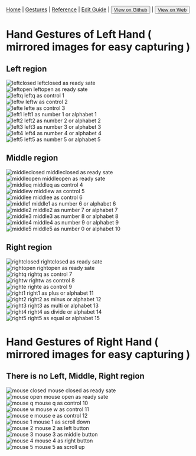 [Home](/README.md) | [Gestures](/gestures.md) | [Reference](/reference.md) | [Edit Guide](/editguide.md) | <button class="nav" ><a href="https://github.com/whatifif/handgesture/">View on Github</a></button>  |  <button class="nav" ><a href="https://whatifif.github.io/handgesture/">View on Web</a></button>


# Hand Gestures of Left Hand ( mirrored images for easy capturing )



## Left region
![leftclosed](/resources/gestures/lc.jpg)  leftclosed as ready sate  
![leftopen](/resources/gestures/lo.jpg)  leftopen as ready sate  
![leftq](/resources/gestures/lq.jpg)  leftq as control 1  
![leftw](/resources/gestures/lw.jpg)  leftw as control 2  
![lefte](/resources/gestures/le.jpg)  lefte as control 3  
![left1](/resources/gestures/l1.jpg)  left1 as number 1 or alphabet 1  
![left2](/resources/gestures/l2.jpg)  left2 as number 2 or alphabet 2  
![left3](/resources/gestures/l3.jpg)  left3 as number 3 or alphabet 3  
![left4](/resources/gestures/l4.jpg)  left4 as number 4 or alphabet 4  
![left5](/resources/gestures/l5.jpg)  left5 as number 5 or alphabet 5  



## Middle region
![middleclosed](/resources/gestures/mc.jpg)  middleclosed as ready sate  
![middleopen](/resources/gestures/mo.jpg)  middleopen as ready sate  
![middleq](/resources/gestures/mq.jpg)  middleq as control 4  
![middlew](/resources/gestures/mw.jpg)  middlew as control 5  
![middlee](/resources/gestures/me.jpg)  middlee as control 6  
![middle1](/resources/gestures/m1.jpg)  middle1 as number 6 or alphabet 6  
![middle2](/resources/gestures/m2.jpg)  middle2 as number 7 or alphabet 7  
![middle3](/resources/gestures/m3.jpg)  middle3 as number 8 or alphabet 8  
![middle4](/resources/gestures/m4.jpg)  middle4 as number 9 or alphabet 9  
![middle5](/resources/gestures/m5.jpg)  middle5 as number 0 or alphabet 10  



## Right region
![rightclosed](/resources/gestures/rc.jpg)  rightclosed as ready sate  
![rightopen](/resources/gestures/ro.jpg)  rightopen as ready sate  
![rightq](/resources/gestures/rq.jpg)  rightq as control 7  
![rightw](/resources/gestures/rw.jpg)  rightw as control 8  
![righte](/resources/gestures/re.jpg)  righte as control 9  
![right1](/resources/gestures/r1.jpg)  right1 as plus or alphabet 11  
![right2](/resources/gestures/r2.jpg)  right2 as minus or alphabet 12  
![right3](/resources/gestures/r3.jpg)  right3 as multi or alphabet 13  
![right4](/resources/gestures/r4.jpg)  right4 as divide or alphabet 14  
![right5](/resources/gestures/r5.jpg)  right5 as equal  or alphabet 15  



# Hand Gestures of Right Hand ( mirrored images for easy capturing )

## There is no Left, Middle, Right region
![mouse closed](/resources/gestures/vc.jpg)  mouse closed as ready sate  
![mouse open](/resources/gestures/vo.jpg)  mouse open as ready sate  
![mouse q](/resources/gestures/vq.jpg)  mouse q as control 10  
![mouse w](/resources/gestures/vw.jpg)  mouse w as control 11  
![mouse e](/resources/gestures/ve.jpg)  mouse e as control 12  
![mouse 1](/resources/gestures/v1.jpg)  mouse 1 as scroll down  
![mouse 2](/resources/gestures/v2.jpg)  mouse 2 as left button  
![mouse 3](/resources/gestures/v3.jpg)  mouse 3 as middle button  
![mouse 4](/resources/gestures/v4.jpg)  mouse 4 as right button  
![mouse 5](/resources/gestures/v5.jpg)  mouse 5 as scroll up  






